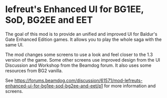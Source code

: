 # lefreut's Enhanced UI for BG1EE, SoD, BG2EE and EET

The goal of this mod is to provide an unified and improved UI for Baldur's Gate Enhanced Edition games. It allows you to play the whole saga with the same UI.

The mod changes some screens to use a look and feel closer to the 1.3 version of the game. Some other screens use improved design from the UI Discussion and Workshop from the Beamdog forum. It also uses some resources from BG2 vanilla.

See https://forums.beamdog.com/discussion/61571/mod-lefreuts-enhanced-ui-for-bg1ee-sod-bg2ee-and-eet/p1 for more information and screens.
